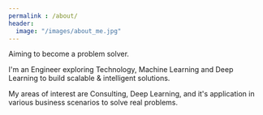 ```yaml
---
permalink : /about/
header:
  image: "/images/about_me.jpg"
---
```


Aiming to become a problem solver.

I'm an Engineer exploring Technology, Machine Learning and Deep Learning to build scalable & intelligent solutions.

My areas of interest are Consulting, Deep Learning, and it's application in various business scenarios to solve real problems.
